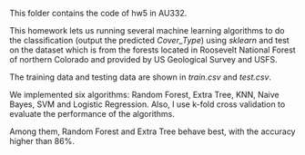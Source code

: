 This folder contains the code of hw5 in AU332.

This homework lets us running several machine learning algorithms to do the classification (output the predicted *Cover_Type*) using *sklearn* and test on the dataset which is from the forests located in Roosevelt National Forest of northern Colorado and provided
by US Geological Survey and USFS. 

The training data and testing data are shown in *train.csv* and *test.csv*.

We implemented six algorithms: Random Forest, Extra Tree, KNN, Naive Bayes, SVM and Logistic Regression. Also, I use k-fold cross validation 
to evaluate the performance of the algorithms. 

Among them, Random Forest and Extra Tree behave best, with the accuracy higher than 86%.

